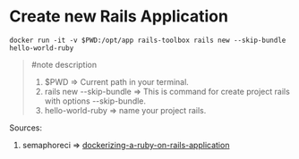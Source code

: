 # Create new Rails Application

``
docker run -it -v $PWD:/opt/app rails-toolbox rails new --skip-bundle hello-world-ruby
``

>
> #note description
>
> 1. $PWD => Current path in your terminal.
> 2. rails new --skip-bundle => This is command for create project rails with options --skip-bundle.
> 3. hello-world-ruby => name your project rails.
>

Sources:

1. semaphoreci => [dockerizing-a-ruby-on-rails-application](https://semaphoreci.com/community/tutorials/dockerizing-a-ruby-on-rails-application)
